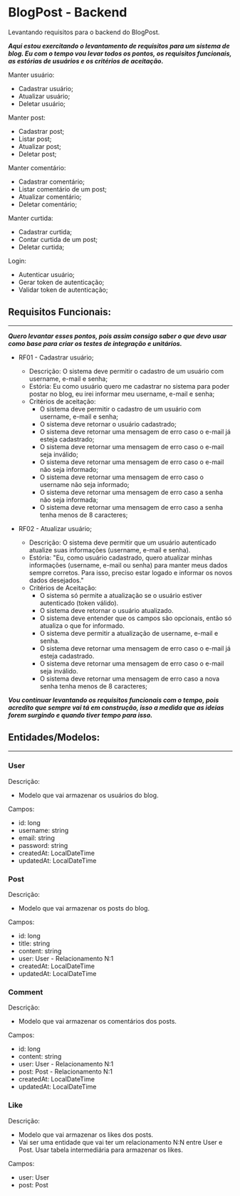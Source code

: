 # BlogPost - Backend

Levantando requisitos para o backend do BlogPost.

***Aqui estou exercitando o levantamento de requisitos para um sistema de blog. Eu com o tempo vou levar todos os pontos, os requisitos funcionais, as estórias de usuários e os critérios de aceitação.*** 

Manter usuário:
 - Cadastrar usuário;
 - Atualizar usuário;
 - Deletar usuário;

Manter post:
 - Cadastrar post;
 - Listar post;
 - Atualizar post;
 - Deletar post;

Manter comentário:
 - Cadastrar comentário;
 - Listar comentário de um post;
 - Atualizar comentário;
 - Deletar comentário;

Manter curtida:
 - Cadastrar curtida;
 - Contar curtida de um post;
 - Deletar curtida;

Login:
 - Autenticar usuário;
 - Gerar token de autenticação;
 - Validar token de autenticação;

## Requisitos Funcionais:

------------------------

***Quero levantar esses pontos, pois assim consigo saber o que devo usar como base para criar os testes de integração e unitários.***

 - RF01 - Cadastrar usuário;
   - Descrição: O sistema deve permitir o cadastro de um usuário com username, e-mail e senha;
   - Estória: Eu como usuário quero me cadastrar no sistema para poder postar no blog, eu irei informar meu username, e-mail e senha;
   - Critérios de aceitação:
     - O sistema deve permitir o cadastro de um usuário com username, e-mail e senha;
     - O sistema deve retornar o usuário cadastrado;
     - O sistema deve retornar uma mensagem de erro caso o e-mail já esteja cadastrado;
     - O sistema deve retornar uma mensagem de erro caso o e-mail seja inválido;
     - O sistema deve retornar uma mensagem de erro caso o e-mail não seja informado;
     - O sistema deve retornar uma mensagem de erro caso o username não seja informado;
     - O sistema deve retornar uma mensagem de erro caso a senha não seja informada;
     - O sistema deve retornar uma mensagem de erro caso a senha tenha menos de 8 caracteres;

 - RF02 - Atualizar usuário;
   - Descrição: O sistema deve permitir que um usuário autenticado atualize suas informações (username, e-mail e senha).
   - Estória: "Eu, como usuário cadastrado, quero atualizar minhas informações (username, e-mail ou senha) para manter meus dados sempre corretos. Para isso, preciso estar logado e informar os novos dados desejados."
   - Critérios de Aceitação: 
     - O sistema só permite a atualização se o usuário estiver autenticado (token válido).
     - O sistema deve retornar o usuário atualizado.
     - O sistema deve entender que os campos são opcionais, então só atualiza o que for informado.
     - O sistema deve permitir a atualização de username, e-mail e senha.
     - O sistema deve retornar uma mensagem de erro caso o e-mail já esteja cadastrado.
     - O sistema deve retornar uma mensagem de erro caso o e-mail seja inválido.
     - O sistema deve retornar uma mensagem de erro caso a nova senha tenha menos de 8 caracteres;

***Vou continuar levantando os requisitos funcionais com o tempo, pois acredito que sempre vai tá em construção, isso a medida que as ideias forem surgindo e quando tiver tempo para isso.***

## Entidades/Modelos:

------------------------

### User
Descrição: 
 - Modelo que vai armazenar os usuários do blog.

Campos:
 - id: long
 - username: string
 - email: string
 - password: string
 - createdAt: LocalDateTime
 - updatedAt: LocalDateTime

### Post
Descrição: 
 - Modelo que vai armazenar os posts do blog.

Campos:
 - id: long
 - title: string
 - content: string
 - user: User - Relacionamento N:1
 - createdAt: LocalDateTime
 - updatedAt: LocalDateTime

### Comment
Descrição: 
 - Modelo que vai armazenar os comentários dos posts.

Campos:
 - id: long
 - content: string
 - user: User - Relacionamento N:1
 - post: Post - Relacionamento N:1
 - createdAt: LocalDateTime
 - updatedAt: LocalDateTime

### Like
Descrição: 
 - Modelo que vai armazenar os likes dos posts.
 - Vai ser uma entidade que vai ter um relacionamento N:N entre User e Post. Usar tabela intermediária para armazenar os likes.

Campos:
 - user: User
 - post: Post

